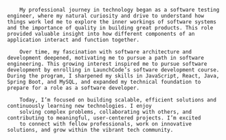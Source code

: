 
        My professional journey in technology began as a software testing engineer, where my natural curiosity and drive to understand how things work led me to explore the inner workings of software systems and the importance of quality in building great products. This role provided valuable insight into how different components of an application interact and function together.

        Over time, my fascination with software architecture and development deepened, motivating me to pursue a path in software engineering. This growing interest inspired me to pursue software development by enrolling in LaunchCode’s software development course. During the program, I sharpened my skills in JavaScript, React, Java, Spring Boot, and MySQL, and expanded my technical foundation to prepare for a role as a software developer.

        Today, I’m focused on building scalable, efficient solutions and continuously learning new technologies. I enjoy 
        solving complex problems, collaborating with others, and contributing to meaningful, user-centered projects. I’m excited 
        to connect with fellow professionals, work on innovative solutions, and grow within the vibrant tech community.